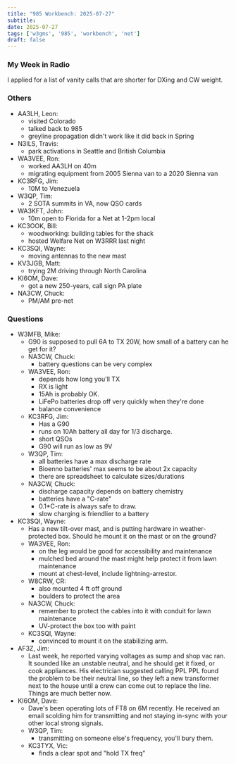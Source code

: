 ```yaml
---
title: "985 Workbench: 2025-07-27"
subtitle:
date: 2025-07-27
tags: ['w3gms', '985', 'workbench', 'net']
draft: false
---
```


### My Week in Radio
I applied for a list of vanity calls
that are shorter for DXing and CW weight.

### Others
- AA3LH, Leon:
  - visited Colorado
  - talked back to 985
  - greyline propagation didn't work like it did back in Spring
- N3ILS, Travis:
  - park activations in Seattle and British Columbia
- WA3VEE, Ron:
  - worked AA3LH on 40m
  - migrating equipment from 2005 Sienna van to a 2020 Sienna van
- KC3RFG, Jim:
  - 10M to Venezuela
- W3QP, Tim:
  - 2 SOTA summits in VA, now QSO cards
- WA3KFT, John:
  - 10m open to Florida for a Net at 1-2pm local
- KC3OOK, Bill:
  - woodworking: building tables for the shack
  - hosted Welfare Net on W3RRR last night
- KC3SQI, Wayne:
  - moving antennas to the new mast
- KV3JGB, Matt:
  - trying 2M driving through North Carolina
- KI6OM, Dave:
  - got a new 250-years, call sign PA plate
- NA3CW, Chuck:
  - PM/AM pre-net

### Questions
- W3MFB, Mike:
  - G90 is supposed to pull 6A to TX 20W,
    how small of a battery can he get for it?
  - NA3CW, Chuck:
    - battery questions can be very complex
  - WA3VEE, Ron:
    - depends how long you'll TX
    - RX is light
    - 15Ah is probably OK.
    - LiFePo batteries drop off very quickly when they're done
    - balance convenience
  - KC3RFG, Jim:
    - Has a G90
    - runs on 10Ah battery all day for 1/3 discharge.
    - short QSOs
    - G90 will run as low as 9V
  - W3QP, Tim:
    - all batteries have a max discharge rate
    - Bioenno batteries' max seems to be about 2x capacity
    - there are spreadsheet to calculate sizes/durations
  - NA3CW, Chuck:
    - discharge capacity depends on battery chemistry
    - batteries have a "C-rate"
    - 0.1*C-rate is always safe to draw.
    - slow charging is friendlier to a battery
- KC3SQI, Wayne:
  - Has a new tilt-over mast,
    and is putting hardware in weather-protected box.
    Should he mount it on the mast or on the ground?
  - WA3VEE, Ron:
    - on the leg would be good for accessibility and maintenance
    - mulched bed around the mast might help protect it
      from lawn maintenance
    - mount at chest-level, include lightning-arrestor.
  - W8CRW, CR:
    - also mounted 4 ft off ground
    - boulders to protect the area
  - NA3CW, Chuck:
    - remember to protect the cables into it with conduit
      for lawn maintenance
    - UV-protect the box too with paint
  - KC3SQI, Wayne:
    - convinced to mount it on the stabilizing arm.
- AF3Z, Jim:
  - Last week,
    he reported varying voltages as sump and shop vac ran.
    It sounded like an unstable neutral,
    and he should get it fixed, or cook appliances.
    His electrician suggested calling PPL
    PPL found the problem to be their neutral line,
    so they left a new transformer
    next to the house until a crew can come out
    to replace the line.
    Things are much better now.
- KI6OM, Dave:
  - Dave's been operating lots of FT8
    on 6M recently.
    He received an email scolding him for transmitting
    and not staying in-sync with your other local strong signals.
  - W3QP, Tim:
    - transmitting on someone else's frequency, you'll bury them.
  - KC3TYX, Vic:
    - finds a clear spot and "hold TX freq"

<!--more-->
